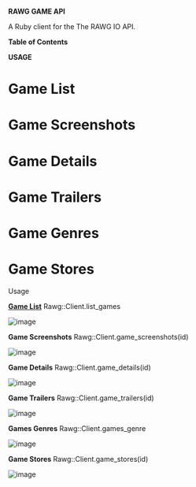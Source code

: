 **RAWG GAME API**

A Ruby client for the The RAWG IO API.

**Table of Contents**

**USAGE**

# Game List
# Game Screenshots
# Game Details
# Game Trailers
# Game Genres
# Game Stores

Usage

[**Game List**](#game-list)
Rawg::Client.list_games

![image](https://user-images.githubusercontent.com/71489331/135613554-48c55e51-144f-49e6-b19c-b6ee4d290693.png)


**Game Screenshots**
Rawg::Client.game_screenshots(id)

![image](https://user-images.githubusercontent.com/71489331/135613718-c3ec3170-7866-4034-8366-eb7c54fdd0b0.png)


**Game Details**
Rawg::Client.game_details(id)

![image](https://user-images.githubusercontent.com/71489331/135613764-7ce341a5-9c31-4e61-9b6a-d7775f13f802.png)

**Game Trailers**
Rawg::Client.game_trailers(id)

![image](https://user-images.githubusercontent.com/71489331/135613817-aa8691b3-e5f3-49a9-8032-565ae2a346bd.png)


**Games Genres**
Rawg::Client.games_genre

![image](https://user-images.githubusercontent.com/71489331/135613880-37bd1616-b538-4402-9913-66f4eee5e199.png)

**Game Stores**
Rawg::Client.game_stores(id)

![image](https://user-images.githubusercontent.com/71489331/135613943-371f9b33-8edd-464c-88a7-91e96d89ac94.png)

